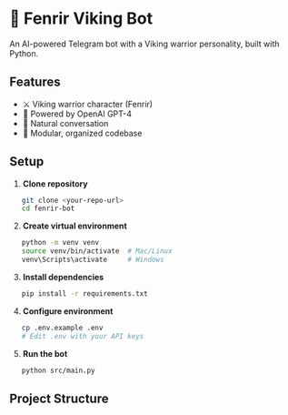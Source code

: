 # 🐺 Fenrir Viking Bot

An AI-powered Telegram bot with a Viking warrior personality, built with Python.

## Features

- ⚔️ Viking warrior character (Fenrir)
- 🤖 Powered by OpenAI GPT-4
- 💬 Natural conversation
- 🎯 Modular, organized codebase

## Setup

1. **Clone repository**
```bash
   git clone <your-repo-url>
   cd fenrir-bot
```

2. **Create virtual environment**
```bash
   python -m venv venv
   source venv/bin/activate  # Mac/Linux
   venv\Scripts\activate     # Windows
```

3. **Install dependencies**
```bash
   pip install -r requirements.txt
```

4. **Configure environment**
```bash
   cp .env.example .env
   # Edit .env with your API keys
```

5. **Run the bot**
```bash
   python src/main.py
```

## Project Structure
